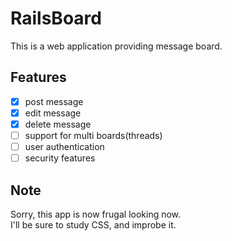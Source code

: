 # RailsBoard
This is a web application providing message board.  

## Features
- [x] post message
- [x] edit message
- [x] delete message
- [ ] support for multi boards(threads)
- [ ] user authentication
- [ ] security features

## Note
Sorry, this app is now frugal looking now.  
I'll be sure to study CSS, and improbe it.

